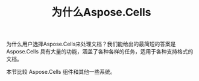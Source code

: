 ﻿---
title: 为什么Aspose.Cells
type: docs
weight: 40
url: /zh/net/aspose-cells-or-other-solutions/
description: 本节比较 Aspose.Cells 组件和其他一些系统。
---
为什么用户选择Aspose.Cells来处理文档？我们能给出的最简短的答案是 Aspose.Cells 具有大量的功能，涵盖了各种各样的任务，适用于各种支持格式的文档。

本节比较 Aspose.Cells 组件和其他一些系统。

